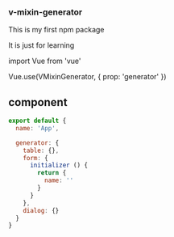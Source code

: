 ### v-mixin-generator
This is my first npm package

It is just for learning

import Vue from 'vue'

Vue.use(VMixinGenerator, { prop: 'generator' })

## component

```javascript
export default {
  name: 'App',

  generator: {
    table: {},
    form: {
      initializer () {
        return {
          name: ''
        }
      }
    },
    dialog: {}
  }
}

```